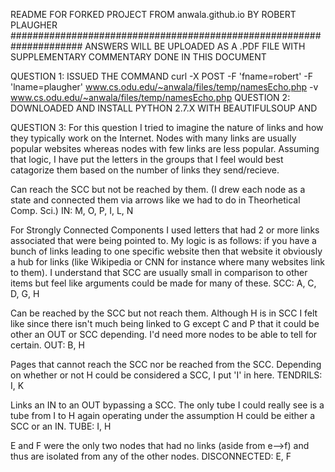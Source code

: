 README FOR FORKED PROJECT FROM anwala.github.io BY ROBERT PLAUGHER
#####################################################################
ANSWERS WILL BE UPLOADED AS A .PDF FILE WITH SUPPLEMENTARY COMMENTARY DONE IN THIS DOCUMENT

QUESTION 1: ISSUED THE COMMAND curl -X POST -F 'fname=robert' -F 'lname=plaugher' www.cs.odu.edu/~anwala/files/temp/namesEcho.php -v www.cs.odu.edu/~anwala/files/temp/namesEcho.php
QUESTION 2: DOWNLOADED AND INSTALL PYTHON 2.7.X WITH BEAUTIFULSOUP AND 

QUESTION 3: 
For this question I tried to imagine the nature of links and how they typically work on the Internet. Nodes with many links are usually popular websites
whereas nodes with few links are less popular. Assuming that logic, I have put the letters in the groups that I feel would best catagorize them based on
the number of links they send/recieve.

Can reach the SCC but not be reached by them. (I drew each node as a state and connected them via arrows like we had to do in Theorhetical Comp. Sci.)
IN: M, O, P, I, L, N

For Strongly Connected Components I used letters that had 2 or more links associated that were being pointed to. My logic is as follows: if you have a bunch of links leading to one specific website
then that website it obviously a hub for links (like Wikipedia or CNN for instance where many websites link to them). I understand that SCC are usually small in comparison to other items but feel like 
arguments could be made for many of these.
SCC: A, C, D, G, H

Can be reached by the SCC but not reach them. Although H is in SCC I felt like since there isn't much being linked to G except C and P that it could be 
other an OUT or SCC depending. I'd need more nodes to be able to tell for certain.
OUT: B, H

Pages that cannot reach the SCC nor be reached from the SCC. Depending on whether or not H could be considered a SCC, I put 'I' in here.
TENDRILS: I, K

Links an IN to an OUT bypassing a SCC. The only tube I could really see is a tube from I to H again operating under the assumption H could
be either a SCC or an IN.
TUBE: I, H

E and F were the only two nodes that had no links (aside from e-->f) and thus are isolated from any of the other nodes.
DISCONNECTED: E, F
